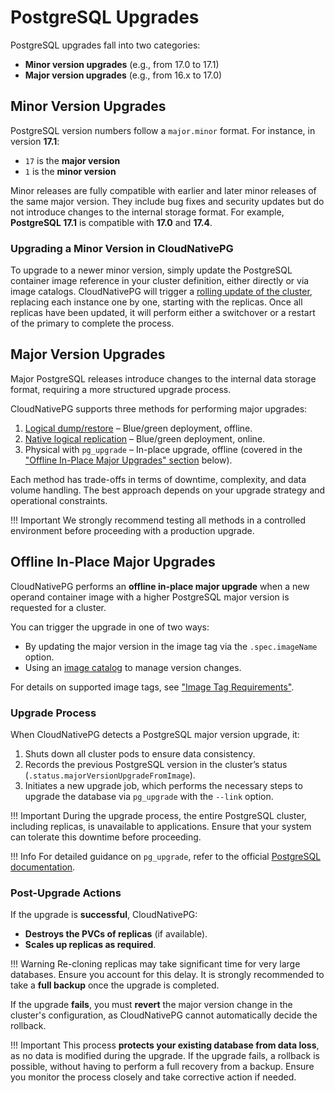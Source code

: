 <!-- SPDX-License-Identifier: CC-BY-4.0 -->
# PostgreSQL Upgrades

PostgreSQL upgrades fall into two categories:

- **Minor version upgrades** (e.g., from 17.0 to 17.1)
- **Major version upgrades** (e.g., from 16.x to 17.0)

## Minor Version Upgrades

PostgreSQL version numbers follow a `major.minor` format. For instance, in
version **17.1**:

- `17` is the **major version**
- `1` is the **minor version**

Minor releases are fully compatible with earlier and later minor releases of
the same major version. They include bug fixes and security updates but do not
introduce changes to the internal storage format.
For example, **PostgreSQL 17.1** is compatible with **17.0** and **17.4**.

### Upgrading a Minor Version in CloudNativePG

To upgrade to a newer minor version, simply update the PostgreSQL container
image reference in your cluster definition, either directly or via image catalogs.
CloudNativePG will trigger a [rolling update of the cluster](rolling_update.md),
replacing each instance one by one, starting with the replicas. Once all
replicas have been updated, it will perform either a switchover or a restart of
the primary to complete the process.

## Major Version Upgrades

Major PostgreSQL releases introduce changes to the internal data storage
format, requiring a more structured upgrade process.

CloudNativePG supports three methods for performing major upgrades:

1. [Logical dump/restore](database_import.md) – Blue/green deployment, offline.
2. [Native logical replication](logical_replication.md#example-of-live-migration-and-major-postgres-upgrade-with-logical-replication) – Blue/green deployment, online.
3. Physical with `pg_upgrade` – In-place upgrade, offline (covered in the
   ["Offline In-Place Major Upgrades" section](#offline-in-place-major-upgrades) below).

Each method has trade-offs in terms of downtime, complexity, and data volume
handling. The best approach depends on your upgrade strategy and operational
constraints.

!!! Important
    We strongly recommend testing all methods in a controlled environment
    before proceeding with a production upgrade.

## Offline In-Place Major Upgrades

CloudNativePG performs an **offline in-place major upgrade** when a new operand
container image with a higher PostgreSQL major version is requested for a
cluster.

You can trigger the upgrade in one of two ways:

- By updating the major version in the image tag via the `.spec.imageName`
  option.
- Using an [image catalog](image_catalog.md) to manage version changes.

For details on supported image tags, see
["Image Tag Requirements"](container_images/#image-tag-requirements).

### Upgrade Process

When CloudNativePG detects a PostgreSQL major version upgrade, it:

1. Shuts down all cluster pods to ensure data consistency.
2. Records the previous PostgreSQL version in the cluster’s status
   (`.status.majorVersionUpgradeFromImage`).
3. Initiates a new upgrade job, which performs the necessary steps to upgrade
   the database via `pg_upgrade` with the `--link` option.

!!! Important
    During the upgrade process, the entire PostgreSQL cluster, including
    replicas, is unavailable to applications. Ensure that your system can
    tolerate this downtime before proceeding.

!!! Info
    For detailed guidance on `pg_upgrade`, refer to the official
    [PostgreSQL documentation](https://www.postgresql.org/docs/current/pgupgrade.html).

### Post-Upgrade Actions

If the upgrade is **successful**, CloudNativePG:

- **Destroys the PVCs of replicas** (if available).
- **Scales up replicas as required**.

!!! Warning
    Re-cloning replicas may take significant time for very large databases.
    Ensure you account for this delay. It is strongly recommended to take a **full
    backup** once the upgrade is completed.

If the upgrade **fails**, you must **revert** the major version change in the
cluster's configuration, as CloudNativePG cannot automatically decide the
rollback.

!!! Important
    This process **protects your existing database from data loss**, as no data
    is modified during the upgrade. If the upgrade fails, a rollback is
    possible, without having to perform a full recovery from a backup. Ensure you
    monitor the process closely and take corrective action if needed.

